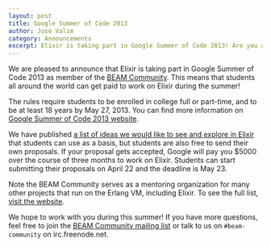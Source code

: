 ```yaml
---
layout: post
title: Google Summer of Code 2013
author: José Valim
category: Announcements
excerpt: Elixir is taking part in Google Summer of Code 2013! Are you a student? Join us!
---
```


We are pleased to announce that Elixir is taking part in Google Summer of Code 2013
as member of the [BEAM Community](http://beamcommunity.github.io). This means that
students all around the world can get paid to work on Elixir during the summer!

The rules require students to be enrolled in college full or part-time, and to be
at least 18 years by May 27, 2013. You can find more information on
[Google Summer of Code 2013 website](http://www.google-melange.com/gsoc/homepage/google/gsoc2013).

We have published [a list of ideas we would like to see and explore in Elixir](https://github.com/beamcommunity/beamcommunity.github.com/wiki/Project:-Elixir)
that students can use as a basis, but students are also free to send their own
proposals. If your proposal gets accepted, Google will pay you $5000 over the
course of three months to work on Elixir. Students can start submitting their
proposals on April 22 and the deadline is May 23.

Note the BEAM Community serves as a mentoring organization for many other projects
that run on the Erlang VM, including Elixir. To see the full list, [visit the website](http://beamcommunity.github.io).

We hope to work with you during this summer! If you have more questions, feel free
to join the [BEAM Community mailing list](https://groups.google.com/d/forum/beam-community)
or talk to us on `#beam-community` on irc.freenode.net.
